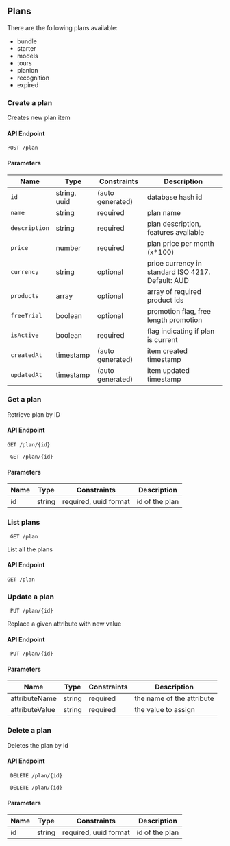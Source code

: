 ## Plans

There are the following plans available:

 - bundle
 - starter
 - models
 - tours
 - planion
 - recognition
 - expired

### Create a plan

Creates new plan item

#### API Endpoint

`POST /plan`


#### Parameters

Name | Type | Constraints | Description
--------|-------|--------- | ------
`id`  | string, uuid | (auto generated) |  database hash id
`name` | string | required | plan name 
`description` | string | required | plan description, features available
`price`  | number | required | plan price per month (x*100)
`currency` | string | optional | price currency in standard ISO 4217. Default: AUD
`products` | array | optional | array of required product ids
`freeTrial` | boolean | optional | promotion flag, free length promotion
`isActive` | boolean | required | flag indicating if plan is current
`createdAt`  | timestamp | (auto generated) | item created timestamp
`updatedAt`  | timestamp | (auto generated) | item updated timestamp


### Get a plan

Retrieve plan by ID

#### API Endpoint

 `GET /plan/{id}`

```
 GET /plan/{id}
```


#### Parameters

Name | Type | Constraints | Description
--------|-------|--------- | ------
id | string | required, uuid format| id of the plan



### List plans

```
 GET /plan
```
List all the plans
#### API Endpoint

 `GET /plan`

### Update a plan

 
```
 PUT /plan/{id}
```
Replace a given attribute with new value


#### API Endpoint

 ` PUT /plan/{id}`
 
#### Parameters
Name | Type | Constraints | Description
--------|-------|--------- | ------
attributeName | string | required| the name of the attribute
attributeValue | string | required| the value to assign


### Delete a plan

Deletes the plan by id

#### API Endpoint

 ` DELETE /plan/{id}`
 
```
 DELETE /plan/{id}
```

#### Parameters

Name | Type | Constraints | Description
--------|-------|--------- | ------
id | string | required, uuid format| id of the plan


